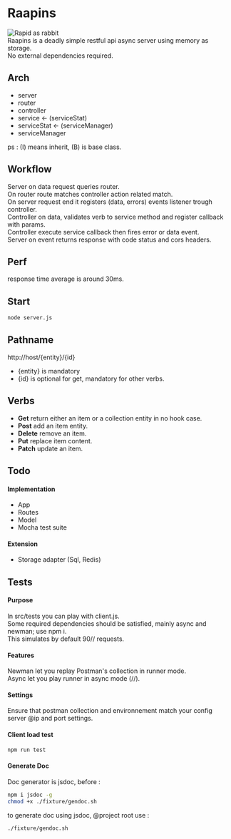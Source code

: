 # Raapins
![Rapid as rabbit](http://static.pier-infor.fr/img/raapins/logo.jpg)  
Raapins is a deadly simple restful api async server using memory as storage.  
No external dependencies required.

## Arch

* server
* router
* controller
* service <- (serviceStat)
* serviceStat <- (serviceManager)
* serviceManager

ps : (I) means inherit, (B) is base class.

## Workflow

Server on data request queries router.  
On router route matches controller action related match.  
On server request end it registers (data, errors) events listener trough controller.  
Controller on data, validates verb to service method and register callback with params.  
Controller execute service callback then fires error or data event.  
Server on event returns response with code status and cors headers.  

## Perf
response time average is around 30ms.  

## Start

```bash
node server.js
```

## Pathname

http://host/{entity}/{id}

* {entity} is mandatory
* {id} is optional for get, mandatory for other verbs.


## Verbs

* **Get** return either an item or a collection entity in no hook case.
* **Post** add an item entity.
* **Delete** remove an item.
* **Put** replace item content.
* **Patch** update an item.

## Todo

#### Implementation

* App
* Routes
* Model
* Mocha test suite

#### Extension

* Storage adapter (Sql, Redis)

## Tests

#### Purpose

In src/tests you can play with client.js.  
Some required dependencies should be satisfied, mainly async and newman; use npm i.  
This simulates by default 90// requests.

#### Features

Newman let you replay Postman's collection in runner mode.  
Async let you play runner in async mode (//).  

#### Settings

Ensure that postman collection and environnement match your config server @ip and port settings.

#### Client load test
```bash
npm run test
```
#### Generate Doc

Doc generator is jsdoc, before :
```bash
npm i jsdoc -g
chmod +x ./fixture/gendoc.sh
```
to generate doc using jsdoc, @project root use :
```bash
./fixture/gendoc.sh
```